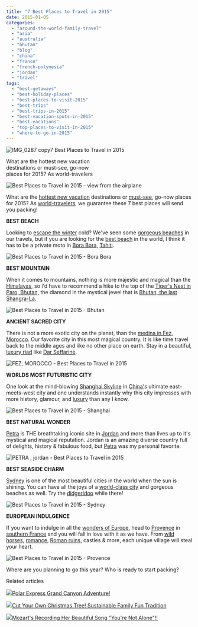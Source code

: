 ```yaml
---
title: "7 Best Places to Travel in 2015"
date: 2015-01-05
categories: 
  - "around-the-world-family-travel"
  - "asia"
  - "australia"
  - "bhutan"
  - "blog"
  - "china"
  - "france"
  - "french-polynesia"
  - "jordan"
  - "travel"
tags: 
  - "best-getaways"
  - "best-holiday-places"
  - "best-places-to-visit-2015"
  - "best-trips"
  - "best-trips-in-2015"
  - "best-vacation-spots-in-2015"
  - "best-vacations"
  - "top-places-to-visit-in-2015"
  - "where-to-go-in-2015"
---
```


![IMG_0287 copy](https://pub-ac94b3f306b24c0dba4238943c97f2e1.r2.dev/6a00e5502a9507883301b7c72e22be970b.jpg)7 Best Places to Travel in 2015  
  
What are the hottest new vacation  
destinations or must-see, go-now  
places for 2015? As world-travelers

<!--more-->  
![Best Places to Travel in 2015 - view from the airplane](https://pub-ac94b3f306b24c0dba4238943c97f2e1.r2.dev/6a00e5502a9507883301b8d0b80f4b970c.png)  
  
  
What are the [hottest new vacation](http://soultravelers3new.local/2014/06/top-10-summer-vacations-for-family-travel-.html "top 10 summer vacations for families") destinations or [must-see](http://soultravelers3new.local/2012/02/5-best-european-family-vacations.html "5 best European family vacations"), go-now places for 2015? As [world-travelers](http://soultravelers3new.local/2012/12/around-the-world-family-travel.html "Around the world family travel"), we guarantee these 7 best places will send you packing!  
  
**BEST BEACH**  
  
Looking to [escape the winter](http://soultravelers3new.local/2013/02/escaping-winter-in-tropical-asia.html "escape the winter in tropical Asia") cold? We've seen some [gorgeous beaches](http://soultravelers3new.local/2013/01/best-white-sand-beach-.html "best white sand beaches") in our travels, but if you are looking for the [best beach](http://soultravelers3new.local/2012/09/south-beach-miami-vacation-photo.html "south beach miami") in the world, I think it has to be a private moto in [Bora Bora](http://soultravelers3new.local/2010/11/bora-bora-on-a-cheap-budget-travel-tahiti-moorea-and-french-polynesia.html "bora bora on a cheap budget tips"), [Tahiti](http://soultravelers3new.local/2012/09/the-ultimate-tahiti-vacation-on-a-backpacker-low-budget.html "Tahiti on a budget tips").  
  
![Best Places to Travel in 2015 - Bora Bora](https://pub-ac94b3f306b24c0dba4238943c97f2e1.r2.dev/6a00e5502a9507883301b7c72eb9f6970b.png)  
  
  
**BEST MOUNTAIN**

When it comes to mountains, nothing is more majestic and magical than the [Himalayas,](http://en.wikipedia.org/wiki/Himalayas "Himalayas") so i'd have to recommend a hike to the top of the [Tiger's Nest in Paro, Bhutan,](http://soultravelers3new.local/2011/07/tigers-nest-in-paro-bhutan.html "tigers nest in Bhutan") the diamond in the mystical jewel that is [Bhutan, the last Shangra-La](http://soultravelers3new.local/2011/05/travel-to-bhutan-.html "Bhutan the last shangri-la").  
  
![Best Places to Travel in 2015 - Bhutan](https://pub-ac94b3f306b24c0dba4238943c97f2e1.r2.dev/6a00e5502a9507883301b8d0b81c99970c.png)  
  
  
**ANCIENT SACRED CITY**  
  
There is not a more exotic city on the planet, than the [medina in Fez](http://soultravelers3new.local/2007/03/fez.html "Fez medina"), [Morocco](http://soultravelers3new.local/morocco/page/2/ "Morocco travel tips"). Our favorite city in this most magical country. It is like time travel back to the middle ages and like no other place on earth. Stay in a beautiful, [luxury riad](http://soultravelers3new.local/2007/04/number-1-riad.html "luxuy riad in Morocco") like [Dar Seffarine](http://soultravelers3new.local/2007/03/dar-seffarine.html#more "dar-seffarine riad in Fez morocco").  
  
![FEZ, MOROCCO - Best Places to Travel in 2015](https://pub-ac94b3f306b24c0dba4238943c97f2e1.r2.dev/6a00e5502a9507883301bb07d2baf0970d.png)  
  
**WORLDS MOST FUTURISTIC CITY**  
  
One look at the mind-blowing [Shanghai Skyline](http://soultravelers3new.local/2012/12/shanghai-skyline-worlds-best-.html "Shanghai skyline") in [China'](http://soultravelers3new.local/2013/04/china-travel-ancient-land-of-mystery.html "China travel - ancient and of mystery")s ultimate east-meets-west city and one understands instantly why this city impresses with more history, glamour, and [luxury](http://soultravelers3new.local/2013/03/fairmont-peace-hotel-shanghai-luxury-legend-review.html "Peace hotel luxury") than any I know.  
  
  
![Best Places to Travel in 2015 - Shanghai](https://pub-ac94b3f306b24c0dba4238943c97f2e1.r2.dev/6a00e5502a9507883301bb07d2bb1f970d.png)  
  
**BEST NATURAL WONDER**  
  
[Petra](http://en.wikipedia.org/wiki/Petra "Petra") is THE breathtaking iconic site in [Jordan](http://en.wikipedia.org/wiki/Jordan "Jordan") and more than lives up to it's mystical and magical reputation. Jordan is an amazing diverse country full of delights, history & fabulous food, but [Petra](https://www.youtube.com/watch?v=Vobwwib8dic "petra") was my personal favorite.  
  
![PETRA , jordan - Best Places to Travel in 2015](https://pub-ac94b3f306b24c0dba4238943c97f2e1.r2.dev/6a00e5502a9507883301b8d0b81cf2970c.png)  
  
  
**BEST SEASIDE CHARM**  
  
[Sydney](http://soultravelers3new.local/2012/09/visiting-the-sydney-opera-house-must-see-australia-travel.html "Sydney opera house tips") is one of the most beautiful cities in the world when the sun is shining. You can have all the joys of a [world-class city](http://soultravelers3new.local/2014/07/best-cheap-thrill-in-sydney-travel-tip.html "sydney cheap thrill") and gorgeous beaches as well. Try the [didgeridoo](http://soultravelers3new.local/2014/03/best-place-to-buy-a-didgeridoo-in-sydney-gifts-at-the-quay.html "buy didgeridoo in sydney") while there!  
  
  
![Best Places to Travel in 2015 - Sydney](https://pub-ac94b3f306b24c0dba4238943c97f2e1.r2.dev/6a00e5502a9507883301b8d0b81d17970c.png)  
  
**EUROPEAN INDULGENCE**  
  
If you want to indulge in all the [wonders of Europe](http://soultravelers3new.local/2013/09/best-places-to-visit-in-europe.html "best places to visit in Europe"), head to [Provence](http://soultravelers3new.local/2012/06/france-with-kids-exploring-provence.html "Provence with kids") in [southern France](http://soultravelers3new.local/2010/08/beautiful-photo-of-southern-france-uzes-provence-near-pont-du-gard-photography-europe-window.html "southern france") and you will fall in love with it as we have. From [wild horses](http://soultravelers3new.local/2010/08/stunning-horses-in-the-camargue-france-family-travel-ideal-vacation-holiday-saintes-maries-de-la-mer.html "Wild horses in Camargue"), [romance](http://soultravelers3new.local/2006/10/roussillon-ochr.html "romantic roussillon in provence"), [Roman ruins](http://soultravelers3new.local/2010/09/swimming-canoeing-at-pont-du-gard-france-family-travel-adventures-family-friendly-camping-.html "swimming at pont du gard, France"), castles & more, each unique village will steal your heart.  
  
![Best Places to Travel in 2015 - Provence](https://pub-ac94b3f306b24c0dba4238943c97f2e1.r2.dev/6a00e5502a9507883301bb07d2bb98970d.png)  
  
  
Where are you planning to go this year? Who is ready to start packing?

Related articles

[![](http://i.zemanta.com/317983075_80_80.jpg)](http://soultravelers3new.local/2014/12/polar-express-grand-canyon-adventure.html)[Polar Express Grand Canyon Adventure!](http://soultravelers3new.local/2014/12/polar-express-grand-canyon-adventure.html)

[![](http://i.zemanta.com/318394906_80_80.jpg)](http://soultravelers3new.local/2014/12/cut-your-own-christmas-tree-sustainable-family-fun-tradition.html)[Cut Your Own Christmas Tree! Sustainable Family Fun Tradition](http://soultravelers3new.local/2014/12/cut-your-own-christmas-tree-sustainable-family-fun-tradition.html)

[![](http://i.zemanta.com/315452102_80_80.jpg)](http://soultravelers3new.local/2014/12/mozarts-recording-her-beautiful-song-youre-not-alone.html)[Mozart's Recording Her Beautiful Song "You're Not Alone"!!](http://soultravelers3new.local/2014/12/mozarts-recording-her-beautiful-song-youre-not-alone.html)

